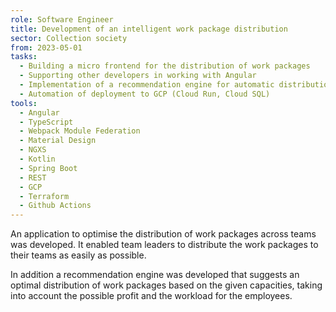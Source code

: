 ```yaml
---
role: Software Engineer
title: Development of an intelligent work package distribution
sector: Collection society
from: 2023-05-01
tasks:
  - Building a micro frontend for the distribution of work packages
  - Supporting other developers in working with Angular
  - Implementation of a recommendation engine for automatic distribution
  - Automation of deployment to GCP (Cloud Run, Cloud SQL)
tools:
  - Angular
  - TypeScript
  - Webpack Module Federation
  - Material Design
  - NGXS
  - Kotlin
  - Spring Boot
  - REST
  - GCP
  - Terraform
  - Github Actions
---
```


An application to optimise the distribution of work packages across teams was developed. It enabled team leaders to distribute the work packages to their teams as easily as possible.

In addition a recommendation engine was developed that suggests an optimal distribution of work packages based on the given capacities, taking into account the possible profit and the workload for the employees.
